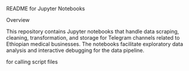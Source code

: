 README for Jupyter Notebooks

Overview

This repository contains Jupyter notebooks that handle data scraping, cleaning, transformation, and storage for Telegram channels related to Ethiopian medical businesses. The notebooks facilitate exploratory data analysis and interactive debugging for the data pipeline.

for calling script files 